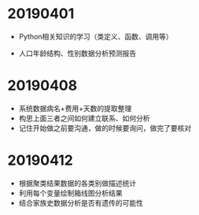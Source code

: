 # 20190401

-  Python相关知识的学习（类定义、函数、调用等）

-  人口年龄结构、性别数据分析预测报告

# 20190408

- 系统数据病名+费用+天数的提取整理
- 构思上面三者之间如何建立联系、如何分析
- 记住开始做之前要沟通，做的时候要询问，做完了要核对

# 20190412

- 根据聚类结果数据的各类别做描述统计
- 利用每个变量绘制箱线图分析结果
- 结合家族史数据分析是否有遗传的可能性